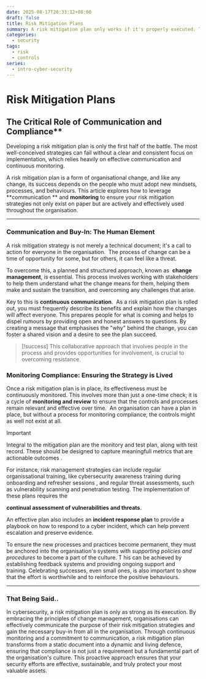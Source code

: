 ```yaml
---
date: 2025-08-17T20:33:12+08:00
draft: false
title: Risk Mitigation Plans
summary: A risk mitigation plan only works if it's properly executed. This requires change management principles to communicate with everyone, get their buy-in, and continuously monitor that the new processes are being followed. This turns the plan from a static document into a living part of the organisation's culture.
categories:
  - security
tags:
  - risk
  - controls
series:
  - intro-cyber-security
---
```

 
 # Risk Mitigation Plans
 
 ##  The Critical Role of Communication and Compliance**

Developing a risk mitigation plan is only the first half of the battle.  The most well-conceived strategies can fail without a clear and consistent focus on implementation, which relies heavily on effective communication and continuous monitoring.   

A risk mitigation plan is a form of organisational change, and like any change, its success depends on the people who must adopt new mindsets, processes, and behaviours. This article explores how to leverage **communication ** and  **monitoring** to ensure your risk mitigation strategies not only exist on paper but are actively and effectively used throughout the organisation.

---

### Communication and Buy-In: The Human Element

A risk mitigation strategy is not merely a technical document; it's a call to action for everyone in the organisation.  The process of change can be a time of opportunity for some, but for others, it can feel like a threat.  

To overcome this, a planned and structured approach, known as  **change management**, is essential. This process involves working with stakeholders to help them understand what the change means for them, helping them make and sustain the transition, and overcoming any challenges that arise.

Key to this is **continuous communication**.   As a risk mitigation plan is rolled out, you must frequently describe its benefits and explain how the changes will affect everyone. This prepares people for what is coming and helps to dispel rumours by providing open and honest answers to questions. By creating a message that emphasises the "why" behind the change, you can foster a shared vision and a desire to see the plan succeed. 

> [!success]
> This collaborative approach that involves people in the process and provides opportunities for involvement, is crucial to overcoming resistance.

### Monitoring Compliance: Ensuring the Strategy is Lived

Once a risk mitigation plan is in place, its effectiveness must be continuously monitored.  This involves more than just a one-time check; it is a cycle of **monitoring and review** to ensure that the controls and processes remain relevant and effective over time.   An organisation can have a plan in place, but without a process for monitoring compliance, the controls might as well not exist at all.

>[!important]
>Integral to the mitigation plan are the monitory and test plan, along with  test record.  These should be designed to capture meaningfull metrics that are actionable outcomes .

For instance, risk management strategies can include regular organissational training, like cybersecurity awareness training during onboarding and refresher sessions , and regular threat assessments, such as vulnerability scanning and penetration testing. The implementation of these plans requires the 

**continual assessment of vulnerabilities and threats**.  

An effective plan also includes an **incident response plan** to provide a playbook on how to respond to a cyber incident, which can help prevent escalation and preserve evidence.

To ensure the new processes and practices become permanent, they must be anchored into the organisation's systems with *supporting policies and procedures*   to become a part of the culture. T his can be achieved by establishing feedback systems and providing ongoing support and training. Celebrating successes, even small ones, is also important to show that the effort is worthwhile and to reinforce the positive behaviours.

---

### That Being Said..

In cybersecurity, a risk mitigation plan is only as strong as its execution.  By embracing the principles of change management, organisations can effectively communicate the purpose of their risk mitigation strategies and gain the necessary buy-in from all in the organisation.  Through continuous monitoring and a commitment to communication, a risk mitigation plan transforms from a static document into a dynamic and living defence, ensuring that compliance is not just a requirement but a fundamental part of the organisation's culture.  This proactive approach ensures that your security efforts are effective, sustainable, and truly protect your most valuable assets.